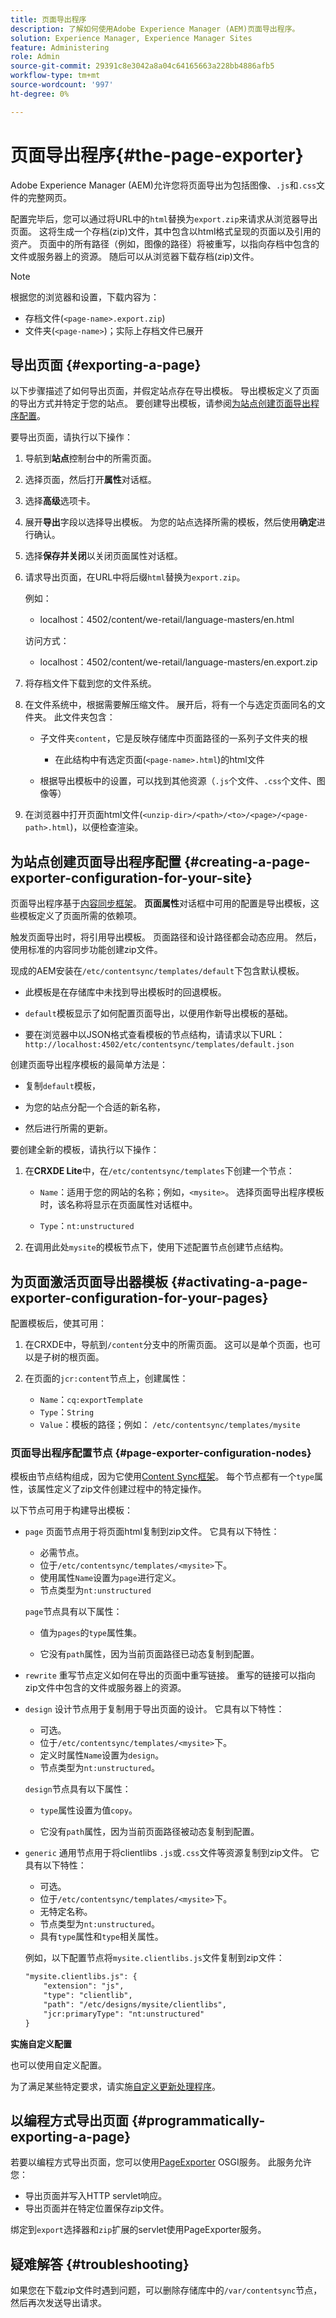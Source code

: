 ```yaml
---
title: 页面导出程序
description: 了解如何使用Adobe Experience Manager (AEM)页面导出程序。
solution: Experience Manager, Experience Manager Sites
feature: Administering
role: Admin
source-git-commit: 29391c8e3042a8a04c64165663a228bb4886afb5
workflow-type: tm+mt
source-wordcount: '997'
ht-degree: 0%

---
```


# 页面导出程序{#the-page-exporter}

Adobe Experience Manager (AEM)允许您将页面导出为包括图像、`.js`和`.css`文件的完整网页。

配置完毕后，您可以通过将URL中的`html`替换为`export.zip`来请求从浏览器导出页面。 这将生成一个存档(zip)文件，其中包含以html格式呈现的页面以及引用的资产。 页面中的所有路径（例如，图像的路径）将被重写，以指向存档中包含的文件或服务器上的资源。 随后可以从浏览器下载存档(zip)文件。

>[!NOTE]
>
>根据您的浏览器和设置，下载内容为：
>
>* 存档文件(`<page-name>.export.zip`)
>* 文件夹(`<page-name>`)；实际上存档文件已展开

## 导出页面 {#exporting-a-page}

以下步骤描述了如何导出页面，并假定站点存在导出模板。 导出模板定义了页面的导出方式并特定于您的站点。 要创建导出模板，请参阅[为站点创建页面导出程序配置](#creating-a-page-exporter-configuration-for-your-site)。

要导出页面，请执行以下操作：

1. 导航到&#x200B;**站点**&#x200B;控制台中的所需页面。

1. 选择页面，然后打开&#x200B;**属性**&#x200B;对话框。

1. 选择&#x200B;**高级**&#x200B;选项卡。

1. 展开&#x200B;**导出**字段以选择导出模板。
为您的站点选择所需的模板，然后使用**确定**&#x200B;进行确认。

1. 选择&#x200B;**保存并关闭**&#x200B;以关闭页面属性对话框。

1. 请求导出页面，在URL中将后缀`html`替换为`export.zip`。

   例如：
   * localhost：4502/content/we-retail/language-masters/en.html

   访问方式：
   * localhost：4502/content/we-retail/language-masters/en.export.zip

1. 将存档文件下载到您的文件系统。

1. 在文件系统中，根据需要解压缩文件。 展开后，将有一个与选定页面同名的文件夹。 此文件夹包含：

   * 子文件夹`content`，它是反映存储库中页面路径的一系列子文件夹的根

      * 在此结构中有选定页面(`<page-name>.html`)的html文件

   * 根据导出模板中的设置，可以找到其他资源（`.js`个文件、`.css`个文件、图像等）

1. 在浏览器中打开页面html文件(`<unzip-dir>/<path>/<to>/<page>/<page-path>.html`)，以便检查渲染。

## 为站点创建页面导出程序配置 {#creating-a-page-exporter-configuration-for-your-site}

页面导出程序基于[内容同步框架](https://developer.adobe.com/experience-manager/reference-materials/6-5/javadoc/com/day/cq/contentsync/package-summary.html)。 **页面属性**&#x200B;对话框中可用的配置是导出模板，这些模板定义了页面所需的依赖项。

触发页面导出时，将引用导出模板。 页面路径和设计路径都会动态应用。 然后，使用标准的内容同步功能创建zip文件。

现成的AEM安装在`/etc/contentsync/templates/default`下包含默认模板。

* 此模板是在存储库中未找到导出模板时的回退模板。

* `default`模板显示了如何配置页面导出，以便用作新导出模板的基础。

* 要在浏览器中以JSON格式查看模板的节点结构，请请求以下URL：
  `http://localhost:4502/etc/contentsync/templates/default.json`

创建页面导出程序模板的最简单方法是：

* 复制`default`模板，

* 为您的站点分配一个合适的新名称，

* 然后进行所需的更新。

要创建全新的模板，请执行以下操作：

1. 在&#x200B;**CRXDE Lite**&#x200B;中，在`/etc/contentsync/templates`下创建一个节点：

   * `Name`：适用于您的网站的名称；例如，`<mysite>`。 选择页面导出程序模板时，该名称将显示在页面属性对话框中。

   * `Type`：`nt:unstructured`

2. 在调用此处`mysite`的模板节点下，使用下述配置节点创建节点结构。

## 为页面激活页面导出器模板 {#activating-a-page-exporter-configuration-for-your-pages}

配置模板后，使其可用：

1. 在CRXDE中，导航到`/content`分支中的所需页面。 这可以是单个页面，也可以是子树的根页面。

1. 在页面的`jcr:content`节点上，创建属性：
   * `Name`：`cq:exportTemplate`
   * `Type`：`String`
   * `Value`：模板的路径；例如： `/etc/contentsync/templates/mysite`

### 页面导出程序配置节点 {#page-exporter-configuration-nodes}

模板由节点结构组成，因为它使用[Content Sync框架](https://developer.adobe.com/experience-manager/reference-materials/6-5/javadoc/com/day/cq/contentsync/package-summary.html)。 每个节点都有一个`type`属性，该属性定义了zip文件创建过程中的特定操作。

<!-- For more details about the type property, see the Overview of configuration types section in the Content Sync framework page.
-->

以下节点可用于构建导出模板：

* `page`
页面节点用于将页面html复制到zip文件。 它具有以下特性：

   * 必需节点。
   * 位于`/etc/contentsync/templates/<mysite>`下。
   * 使用属性`Name`设置为`page`进行定义。
   * 节点类型为`nt:unstructured`

  `page`节点具有以下属性：

   * 值为`pages`的`type`属性集。

   * 它没有`path`属性，因为当前页面路径已动态复制到配置。
  <!--
  * The other properties are described in the Overview of configuration types section of the Content Sync framework.
  -->

* `rewrite`
重写节点定义如何在导出的页面中重写链接。 重写的链接可以指向zip文件中包含的文件或服务器上的资源。
  <!-- See the Content Sync page for a complete description of the `rewrite` node. -->

* `design`
设计节点用于复制用于导出页面的设计。 它具有以下特性：

   * 可选。
   * 位于`/etc/contentsync/templates/<mysite>`下。
   * 定义时属性`Name`设置为`design`。
   * 节点类型为`nt:unstructured`。

  `design`节点具有以下属性：

   * `type`属性设置为值`copy`。

   * 它没有`path`属性，因为当前页面路径被动态复制到配置。

* `generic`
通用节点用于将clientlibs `.js`或`.css`文件等资源复制到zip文件。 它具有以下特性：

   * 可选。
   * 位于`/etc/contentsync/templates/<mysite>`下。
   * 无特定名称。
   * 节点类型为`nt:unstructured`。
   * 具有`type`属性和`type`相关属性。<!--Has a `type` property and any `type` related properties as defined in the Overview of configuration types section of the Content Sync framework.-->

  例如，以下配置节点将`mysite.clientlibs.js`文件复制到zip文件：

  ```xml
  "mysite.clientlibs.js": {
      "extension": "js",
      "type": "clientlib",
      "path": "/etc/designs/mysite/clientlibs",
      "jcr:primaryType": "nt:unstructured"
  }
  ```

**实施自定义配置**

也可以使用自定义配置。

<!--
As you may have noticed in the node structure, the **Geometrixx** page export template has a `logo` node with a `type` property set to `image`. This is a special configuration type that has been created to copy the image logo to the zip file. 
-->

为了满足某些特定要求，请实施[自定义更新处理程序](https://developer.adobe.com/experience-manager/reference-materials/6-5/javadoc/com/day/cq/contentsync/handler/package-summary.html)。

<!-- To meet some specific requirements, you may need to implement a custom `type` property. To do so, see the Implementing a custom update handler section in the Content Sync page.
-->

## 以编程方式导出页面 {#programmatically-exporting-a-page}

若要以编程方式导出页面，您可以使用[PageExporter](https://developer.adobe.com/experience-manager/reference-materials/6-5/javadoc/index.html?com/day/cq/wcm/contentsync/PageExporter.html) OSGI服务。 此服务允许您：

* 导出页面并写入HTTP servlet响应。
* 导出页面并在特定位置保存zip文件。

绑定到`export`选择器和`zip`扩展的servlet使用PageExporter服务。

## 疑难解答 {#troubleshooting}

如果您在下载zip文件时遇到问题，可以删除存储库中的`/var/contentsync`节点，然后再次发送导出请求。
